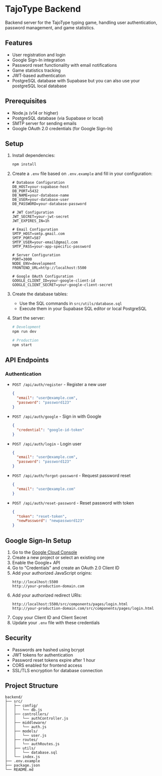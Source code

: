 # TajoType Backend

Backend server for the TajoType typing game, handling user authentication, password management, and game statistics.

## Features

- User registration and login
- Google Sign-In integration
- Password reset functionality with email notifications
- Game statistics tracking
- JWT-based authentication
- PostgreSQL database with Supabase but you can also use your postgreSQL local database

## Prerequisites

- Node.js (v14 or higher)
- PostgreSQL database (via Supabase or local)
- SMTP server for sending emails
- Google OAuth 2.0 credentials (for Google Sign-In)

## Setup

1. Install dependencies:
   ```bash
   npm install
   ```

2. Create a `.env` file based on `.env.example` and fill in your configuration:
   ```
   # Database Configuration
   DB_HOST=your-supabase-host
   DB_PORT=5432
   DB_NAME=your-database-name
   DB_USER=your-database-user
   DB_PASSWORD=your-database-password

   # JWT Configuration
   JWT_SECRET=your-jwt-secret
   JWT_EXPIRES_IN=1h

   # Email Configuration
   SMTP_HOST=smtp.gmail.com
   SMTP_PORT=587
   SMTP_USER=your-email@gmail.com
   SMTP_PASS=your-app-specific-password

   # Server Configuration
   PORT=3000
   NODE_ENV=development
   FRONTEND_URL=http://localhost:5500

   # Google OAuth Configuration
   GOOGLE_CLIENT_ID=your-google-client-id
   GOOGLE_CLIENT_SECRET=your-google-client-secret
   ```

3. Create the database tables:
   - Use the SQL commands in `src/utils/database.sql`
   - Execute them in your Supabase SQL editor or local PostgreSQL

4. Start the server:
   ```bash
   # Development
   npm run dev

   # Production
   npm start
   ```

## API Endpoints

### Authentication

- `POST /api/auth/register` - Register a new user
  ```json
  {
    "email": "user@example.com",
    "password": "password123"
  }
  ```

- `POST /api/auth/google` - Sign in with Google
  ```json
  {
    "credential": "google-id-token"
  }
  ```

- `POST /api/auth/login` - Login user
  ```json
  {
    "email": "user@example.com",
    "password": "password123"
  }
  ```

- `POST /api/auth/forgot-password` - Request password reset
  ```json
  {
    "email": "user@example.com"
  }
  ```

- `POST /api/auth/reset-password` - Reset password with token
  ```json
  {
    "token": "reset-token",
    "newPassword": "newpassword123"
  }
  ```

## Google Sign-In Setup

1. Go to the [Google Cloud Console](https://console.cloud.google.com/)
2. Create a new project or select an existing one
3. Enable the Google+ API
4. Go to "Credentials" and create an OAuth 2.0 Client ID
5. Add your authorized JavaScript origins:
   ```
   http://localhost:5500
   http://your-production-domain.com
   ```
6. Add your authorized redirect URIs:
   ```
   http://localhost:5500/src/components/pages/login.html
   http://your-production-domain.com/src/components/pages/login.html
   ```
7. Copy your Client ID and Client Secret
8. Update your `.env` file with these credentials

## Security

- Passwords are hashed using bcrypt
- JWT tokens for authentication
- Password reset tokens expire after 1 hour
- CORS enabled for frontend access
- SSL/TLS encryption for database connection

## Project Structure

```
backend/
├── src/
│   ├── config/
│   │   └── db.js
│   ├── controllers/
│   │   └── authController.js
│   ├── middleware/
│   │   └── auth.js
│   ├── models/
│   │   └── user.js
│   ├── routes/
│   │   └── authRoutes.js
│   ├── utils/
│   │   └── database.sql
│   └── index.js
├── .env.example
├── package.json
└── README.md
```
